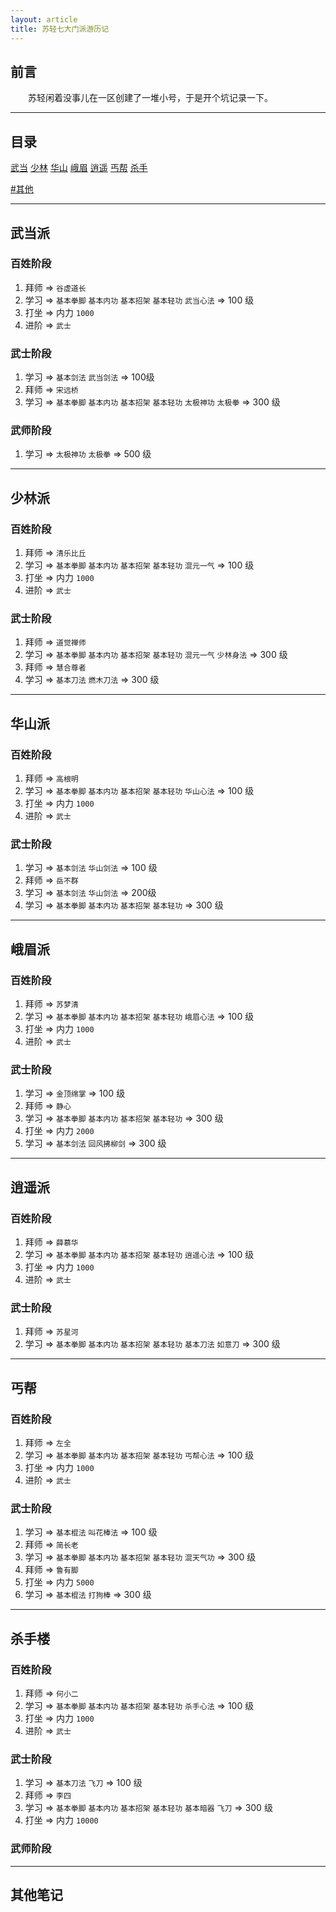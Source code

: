 ```yaml
---
layout: article
title: 苏轻七大门派游历记
---
```


## 前言

　　苏轻闲着没事儿在一区创建了一堆小号，于是开个坑记录一下。

---

## 目录

[武当](#武当派)
[少林](#少林派)
[华山](#华山派)
[峨眉](#峨眉派)
[逍遥](#逍遥派)
[丐帮](#丐帮)
[杀手](#杀手楼)

[#其他](#其他笔记)

---

## 武当派

### 百姓阶段
1. 拜师 => `谷虚道长`
2. 学习 => `基本拳脚` `基本内功` `基本招架` `基本轻功` `武当心法` => 100 级
3. 打坐 => 内力 `1000`
4. 进阶 => `武士`

### 武士阶段
1. 学习 => `基本剑法` `武当剑法` => 100级
2. 拜师 => `宋远桥`
3. 学习 => `基本拳脚` `基本内功` `基本招架` `基本轻功` `太极神功` `太极拳` => 300 级

### 武师阶段
1. 学习 => `太极神功` `太极拳` => 500 级

---

## 少林派

### 百姓阶段
1. 拜师 => `清乐比丘`
2. 学习 => `基本拳脚` `基本内功` `基本招架` `基本轻功` `混元一气` => 100 级
3. 打坐 => 内力 `1000`
4. 进阶 => `武士`

### 武士阶段
1. 拜师 => `道觉禅师`
2. 学习 => `基本拳脚` `基本内功` `基本招架` `基本轻功` `混元一气` `少林身法` => 300 级
3. 拜师 => `慧合尊者`
4. 学习 => `基本刀法` `燃木刀法` => 300 级

---

## 华山派

### 百姓阶段
1. 拜师 => `高根明`
2. 学习 => `基本拳脚` `基本内功` `基本招架` `基本轻功` `华山心法` => 100 级
3. 打坐 => 内力 `1000`
4. 进阶 => `武士`

### 武士阶段
1. 学习 => `基本剑法` `华山剑法` => 100 级
2. 拜师 => `岳不群`
3. 学习 => `基本剑法` `华山剑法` => 200级
3. 学习 => `基本拳脚` `基本内功` `基本招架` `基本轻功` => 300 级

---

## 峨眉派

### 百姓阶段
1. 拜师 => `苏梦清`
2. 学习 => `基本拳脚` `基本内功` `基本招架` `基本轻功` `峨眉心法` => 100 级
3. 打坐 => 内力 `1000`
4. 进阶 => `武士`

### 武士阶段
1. 学习 => `金顶绵掌` => 100 级
2. 拜师 => `静心`
3. 学习 => `基本拳脚` `基本内功` `基本招架` `基本轻功` => 300 级
4. 打坐 => 内力 `2000`
5. 学习 => `基本剑法` `回风拂柳剑` => 300 级

---

## 逍遥派

### 百姓阶段
1. 拜师 => `薛慕华`
2. 学习 => `基本拳脚` `基本内功` `基本招架` `基本轻功` `逍遥心法` => 100 级
3. 打坐 => 内力 `1000`
4. 进阶 => `武士`

### 武士阶段
1. 拜师 => `苏星河`
2. 学习 => `基本拳脚` `基本内功` `基本招架` `基本轻功` `基本刀法` `如意刀` => 300 级

---

## 丐帮

### 百姓阶段
1. 拜师 => `左全`
2. 学习 => `基本拳脚` `基本内功` `基本招架` `基本轻功` `丐帮心法` => 100 级
3. 打坐 => 内力 `1000`
4. 进阶 => `武士`

### 武士阶段
1. 学习 => `基本棍法` `叫花棒法` => 100 级
2. 拜师 => `简长老`
3. 学习 => `基本拳脚` `基本内功` `基本招架` `基本轻功` `混天气功` => 300 级
4. 拜师 => `鲁有脚`
5. 打坐 => 内力 `5000`
6. 学习 => `基本棍法` `打狗棒` => 300 级

---

## 杀手楼

### 百姓阶段
1. 拜师 => `何小二`
2. 学习 => `基本拳脚` `基本内功` `基本招架` `基本轻功` `杀手心法` => 100 级
3. 打坐 => 内力 `1000`
4. 进阶 => `武士`

### 武士阶段
1. 学习 => `基本刀法` `飞刀` => 100 级
2. 拜师 => `李四`
3. 学习 => `基本拳脚` `基本内功` `基本招架` `基本轻功` `基本暗器` `飞刀` => 300 级
4. 打坐 => 内力 `10000`

### 武师阶段


---

## 其他笔记

